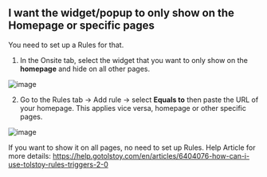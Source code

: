 ## I want the widget/popup to only show on the Homepage or specific pages

You need to set up a Rules for that. 

1. In the Onsite tab, select the widget that you want to only show on the **homepage** and hide on all other pages.

![image](https://github.com/GoTolstoy/tolstoy-toly-kb/assets/159800692/4d5fab45-9ac0-44e8-9671-158a5e5d40a8)
 

2. Go to the Rules tab -> Add rule -> select **Equals to** then paste the URL of your homepage. This applies vice versa, homepage or other specific pages.
   
![image](https://github.com/GoTolstoy/tolstoy-toly-kb/assets/159800692/14ae91c1-d642-4852-987e-dbf85a35eb35)


If you want to show it on all pages, no need to set up Rules.
Help Article for more details: https://help.gotolstoy.com/en/articles/6404076-how-can-i-use-tolstoy-rules-triggers-2-0
